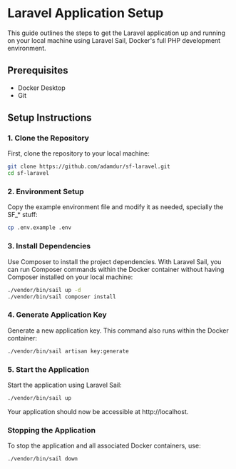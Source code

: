 # Laravel Application Setup

This guide outlines the steps to get the Laravel application up and running on your local machine using Laravel Sail, Docker's full PHP development environment.

## Prerequisites

- Docker Desktop
- Git

## Setup Instructions

### 1. Clone the Repository

First, clone the repository to your local machine:

```bash
git clone https://github.com/adamdur/sf-laravel.git
cd sf-laravel
```

### 2. Environment Setup

Copy the example environment file and modify it as needed, specially the SF_* stuff:

```bash
cp .env.example .env
```

### 3. Install Dependencies

Use Composer to install the project dependencies. With Laravel Sail, you can run Composer commands within the Docker container without having Composer installed on your local machine:

```bash
./vendor/bin/sail up -d
./vendor/bin/sail composer install
```

### 4. Generate Application Key

Generate a new application key. This command also runs within the Docker container:

```bash
./vendor/bin/sail artisan key:generate
```

### 5. Start the Application

Start the application using Laravel Sail:

```bash
./vendor/bin/sail up
```

Your application should now be accessible at http://localhost.

### Stopping the Application

To stop the application and all associated Docker containers, use:

```bash
./vendor/bin/sail down
```
